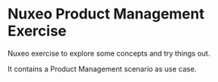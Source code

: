 # Nuxeo Product Management Exercise

Nuxeo exercise to explore some concepts and try things out.

It contains a Product Management scenario as use case.
